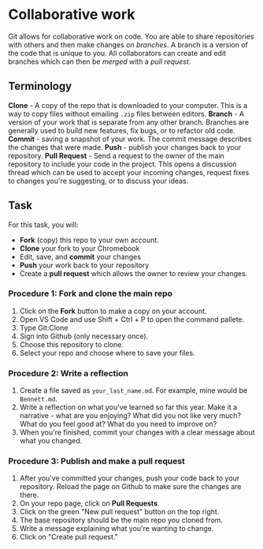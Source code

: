 # Collaborative work

Git allows for collaborative work on code. You are able to share repositories with others and then make changes on _branches_. A branch is a version of the code that is unique to you. All collaborators can create and edit branches which can then be _merged_ with a _pull request_.

## Terminology

**Clone** - A copy of the repo that is downloaded to your computer. This is a way to copy files without emailing `.zip` files between editors.
**Branch** - A version of your work that is separate from any other branch. Branches are  generally used to build new features, fix bugs, or to refactor old code.
**Commit** - saving a snapshot of your work. The commit message describes the changes that were made.
**Push** - publish your changes back to your repository.
**Pull Request** - Send a request to the owner of the main repository to include your code in the project. This opens a discussion thread which can be used to accept your incoming changes, request fixes to changes you're suggesting, or to discuss your ideas.

## Task

For this task, you will:
- **Fork** (copy) this repo to your own account.
- **Clone** your fork to your Chromebook
- Edit, save, and **commit** your changes
- **Push** your work back to your repository
- Create a **pull request** which allows the owner to review your changes.

### Procedure 1: Fork and clone the main repo

1. Click on the **Fork** button to make a copy on your account.
2. Open VS Code and use Shift + Ctrl + P to open the command pallete.
3. Type Git:Clone
4. Sign into Github (only necessary once).
5. Choose this repository to clone.
6. Select your repo and choose where to save your files.

### Procedure 2: Write a reflection

1. Create a file saved as `your_last_name.md`. For example, mine would be `Bennett.md`.
2. Write a reflection on what you've learned so far this year. Make it a narrative - what are you enjoying? What did you not like very much? What do you feel good at? What do you need to improve on?
3. When you're finished, commit your changes with a clear message about what you changed.

### Procedure 3: Publish and make a pull request

1. After you've committed your changes, push your code back to your repository. Reload the page on Github to make sure the changes are there.
2. On your repo page, click on **Pull Requests**.
3. Click on the green "New pull request" button on the top right.
4. The base repository should be the main repo you cloned from.
5. Write a message explaining what you're wanting to change.
6. Click on "Create pull request." 
